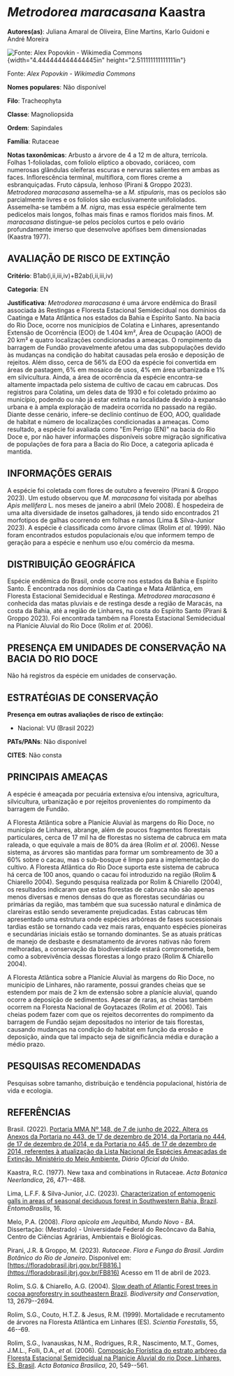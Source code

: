 # *Metrodorea maracasana* Kaastra

**Autores(as)**: Juliana Amaral de Oliveira, Eline Martins, Karlo Guidoni e André Moreira

![Fonte: Alex Popovkin - Wikimedia Commons](media/rId20.jpg){width="4.444444444444445in" height="2.511111111111111in"}

Fonte: *Alex Popovkin - Wikimedia Commons*

**Nomes populares**: Não disponível

**Filo**: Tracheophyta

**Classe**: Magnoliopsida

**Ordem**: Sapindales

**Família**: Rutaceae

**Notas taxonômicas**: Arbusto a árvore de 4 a 12 m de altura, terrícola. Folhas 1-folioladas, com folíolo elíptico a obovado, coriáceo, com numerosas glândulas oleíferas escuras e nervuras salientes em ambas as faces. Inflorescência terminal, multiflora, com flores creme a esbranquiçadas. Fruto cápsula, lenhoso (Pirani & Groppo 2023).  *Metrodorea maracasana* assemelha-se a *M. stipularis*, mas os pecíolos são parcialmente livres e os folíolos são exclusivamente unifoliolados.  Assemelha-se também a *M. nigra*, mas essa espécie geralmente tem pedicelos mais longos, folhas mais finas e ramos floridos mais finos.  *M. maracasana* distingue-se pelos pecíolos curtos e pelo ovário profundamente imerso que desenvolve apófises bem dimensionadas (Kaastra 1977).

## AVALIAÇÃO DE RISCO DE EXTINÇÃO

**Critério**: B1ab(i,ii,iii,iv)+B2ab(i,ii,iii,iv)

**Categoria**: EN

**Justificativa**: *Metrodorea maracasana* é uma árvore endêmica do Brasil associada às Restingas e Floresta Estacional Semidecidual nos domínios da Caatinga e Mata Atlântica nos estados da Bahia e Espírito Santo. Na bacia do Rio Doce, ocorre nos municípios de Colatina e Linhares, apresentando Extensão de Ocorrência (EOO) de 1.404 km², Área de Ocupação (AOO) de 20 km² e quatro localizações condicionadas a ameaças. O rompimento da barragem de Fundão provavelmente afetou uma das subpopulações devido às mudanças na condição do habitat causadas pela erosão e deposição de rejeitos. Além disso, cerca de 56% da EOO da espécie foi convertida em áreas de pastagem, 6% em mosaico de usos, 4% em área urbanizada e 1% em silvicultura. Ainda, a área de ocorrência da espécie encontra-se altamente impactada pelo sistema de cultivo de cacau em cabrucas. Dos registros para Colatina, um deles data de 1930 e foi coletado próximo ao município, podendo ou não já estar
extinta na localidade devido à expansão urbana e à ampla exploração de madeira ocorrida no passado na região. Diante desse cenário, infere-se declínio contínuo de EOO, AOO, qualidade de habitat e número de localizações condicionadas a ameaças. Como resultado, a espécie foi avaliada como "Em Perigo (EN)" na bacia do Rio Doce e, por não haver informações disponíveis sobre migração significativa de populações de fora para a Bacia do Rio Doce, a categoria aplicada é mantida.

## INFORMAÇÕES GERAIS

A espécie foi coletada com flores de outubro a fevereiro (Pirani & Groppo 2023). Um estudo observou que *M. maracasana* foi visitada por abelhas *Apis mellifera* L. nos meses de janeiro a abril (Melo 2008). É hospedeira de uma alta diversidade de insetos galhadores, já tendo sido encontrados 21 morfotipos de galhas ocorrendo em folhas e ramos (Lima & Silva-Junior 2023). A espécie é classificada como árvore clímax (Rolim *et al.* 1999). Não foram encontrados estudos populacionais e/ou que informem tempo de geração para a espécie e nenhum uso e/ou comércio da mesma.

## DISTRIBUIÇÃO GEOGRÁFICA

Espécie endêmica do Brasil, onde ocorre nos estados da Bahia e Espírito Santo. É encontrada nos domínios da Caatinga e Mata Atlântica, em Floresta Estacional Semidecidual e Restinga. *Metrodorea maracasana* é conhecida das matas pluviais e de restinga desde a região de Maracás, na costa da Bahia, até a região de Linhares, na costa do Espírito Santo (Pirani & Groppo 2023). Foi encontrada também na Floresta Estacional Semidecidual na Planície Aluvial do Rio Doce (Rolim *et al.* 2006).

## PRESENÇA EM UNIDADES DE CONSERVAÇÃO NA BACIA DO RIO DOCE

Não há registros da espécie em unidades de conservação.

## ESTRATÉGIAS DE CONSERVAÇÃO

**Presença em outras avaliações de risco de extinção:**

-   Nacional: VU (Brasil 2022)

**PATs/PANs**: Não disponível

**CITES**: Não consta

## PRINCIPAIS AMEAÇAS

A espécie é ameaçada por pecuária extensiva e/ou intensiva, agricultura, silvicultura, urbanização e por rejeitos provenientes do rompimento da barragem de Fundão.

A Floresta Atlântica sobre a Planície Aluvial às margens do Rio Doce, no município de Linhares, abrange, além de poucos fragmentos florestais particulares, cerca de 17 mil ha de florestas no sistema de cabruca em mata raleada, o que equivale a mais de 80% da área (Rolim *et al.* 2006). Nesse sistema, as árvores são mantidas para formar um sombreamento de 30 a 60% sobre o cacau, mas o sub-bosque é limpo para a implementação do cultivo. A Floresta Atlântica do Rio Doce suporta este sistema de cabruca há cerca de 100 anos, quando o cacau foi introduzido na região (Rolim & Chiarello 2004). Segundo pesquisa realizada por Rolim & Chiarello (2004), os resultados indicaram que estas florestas de cabruca não são apenas menos diversas e menos densas do que as florestas secundárias ou primárias da região, mas também que sua sucessão natural e dinâmica de clareiras estão sendo severamente prejudicadas. Estas cabrucas têm apresentado uma estrutura onde espécies arbóreas
de fases sucessionais tardias estão se tornando cada vez mais raras, enquanto espécies pioneiras e secundárias iniciais estão se tornando dominantes.  Se as atuais práticas de manejo de desbaste e desmatamento de árvores nativas não forem melhoradas, a conservação da biodiversidade estará comprometida, bem como a sobrevivência dessas florestas a longo prazo (Rolim & Chiarello 2004).

A Floresta Atlântica sobre a Planície Aluvial às margens do Rio Doce, no município de Linhares, não raramente, possui grandes cheias que se estendem por mais de 2 km de extensão sobre a planície aluvial, quando ocorre a deposição de sedimentos. Apesar de raras, as cheias também ocorrem na Floresta Nacional de Goytacazes (Rolim *et al.* 2006). Tais cheias podem fazer com que os rejeitos decorrentes do rompimento da barragem de Fundão sejam depositados no interior de tais florestas, causando mudanças na condição do habitat em função da erosão e deposição, ainda que tal impacto seja de significância média e duração a médio prazo.

## PESQUISAS RECOMENDADAS

Pesquisas sobre tamanho, distribuição e tendência populacional, história de vida e ecologia.

## REFERÊNCIAS

Brasil. (2022). [Portaria MMA Nº 148, de 7 de junho de 2022. Altera os Anexos da Portaria no 443, de 17 de dezembro de 2014, da Portaria no 444, de 17 de dezembro de 2014, e da Portaria no 445, de 17 de dezembro de 2014, referentes à atualização da Lista Nacional de Espécies Ameaçadas de Extinção. Ministério do Meio Ambiente.](https://in.gov.br/en/web/dou/-/portaria-mma-n-148-de-7-de-junho-de-2022-406272733) *Diário Oficial da União*.

Kaastra, R.C. (1977). New taxa and combinations in Rutaceae. *Acta Botanica Neerlandica*, 26, 471--488.

Lima, L.F.F. & Silva-Junior, J.C. (2023). [Characterization of entomogenic galls in areas of seasonal deciduous forest in Southwestern Bahia, Brazil](https://doi.org/10.12741/ebrasilis.v16.e1021).  *EntomoBrasilis*, 16.

Melo, P.A. (2008). *Flora apícola em Jequitibá, Mundo Novo - BA*.  Dissertação: (Mestrado) - Universidade Federal do Recôncavo da Bahia, Centro de Ciências Agrárias, Ambientais e Biológicas.

Pirani, J.R. & Groppo, M. (2023). *Rutaceae*. *Flora e Funga do Brasil.  Jardim Botânico do Rio de Janeiro*. Disponível em: [https://floradobrasil.jbrj.gov.br/FB816.](https://floradobrasil.jbrj.gov.br/FB816) Acesso em 11 de abril de 2023.

Rolim, S.G. & Chiarello, A.G. (2004). [Slow death of Atlantic Forest trees in cocoa agroforestry in southeastern Brazil](https://doi.org/10.1007/s10531-004-2142-5). *Biodiversity and Conservation*, 13, 2679--2694.

Rolim, S.G., Couto, H.T.Z. & Jesus, R.M. (1999). Mortalidade e recrutamento de árvores na Floresta Atlântica em Linhares (ES).  *Scientia Forestalis*, 55, 46--69.

Rolim, S.G., Ivanauskas, N.M., Rodrigues, R.R., Nascimento, M.T., Gomes, J.M.L., Folli, D.A., *et al.* (2006). [Composição Florística do estrato arbóreo da Floresta Estacional Semidecidual na Planície Aluvial do rio Doce, Linhares, ES, Brasil](https://doi.org/10.1590/S0102-33062006000300005). *Acta Botanica Brasilica*, 20, 549--561.
